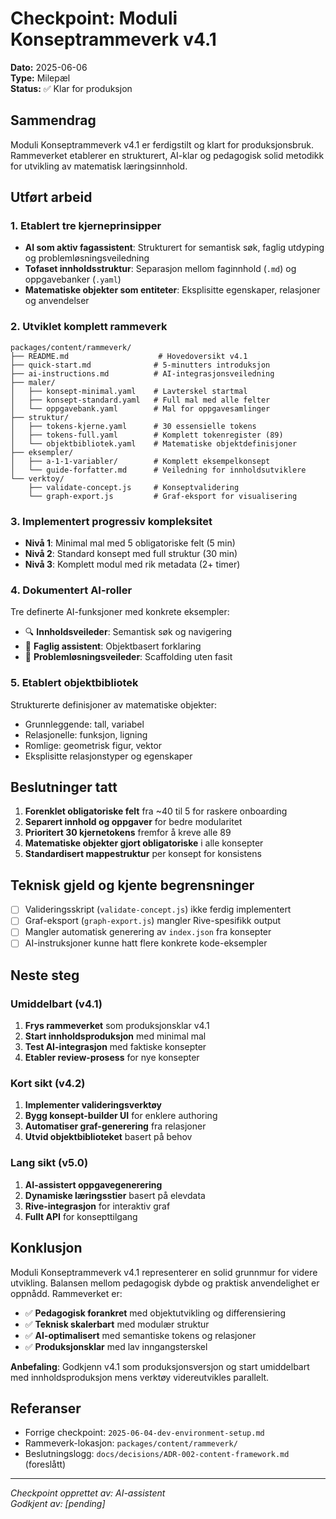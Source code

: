 # Checkpoint: Moduli Konseptrammeverk v4.1

**Dato:** 2025-06-06  
**Type:** Milepæl  
**Status:** ✅ Klar for produksjon

## Sammendrag

Moduli Konseptrammeverk v4.1 er ferdigstilt og klart for produksjonsbruk. Rammeverket etablerer en strukturert, AI-klar og pedagogisk solid metodikk for utvikling av matematisk læringsinnhold.

## Utført arbeid

### 1. Etablert tre kjerneprinsipper

- **AI som aktiv fagassistent**: Strukturert for semantisk søk, faglig utdyping og problemløsningsveiledning
- **Tofaset innholdsstruktur**: Separasjon mellom faginnhold (`.md`) og oppgavebanker (`.yaml`)
- **Matematiske objekter som entiteter**: Eksplisitte egenskaper, relasjoner og anvendelser

### 2. Utviklet komplett rammeverk

```
packages/content/rammeverk/
├── README.md                    # Hovedoversikt v4.1
├── quick-start.md              # 5-minutters introduksjon
├── ai-instructions.md          # AI-integrasjonsveiledning
├── maler/
│   ├── konsept-minimal.yaml    # Lavterskel startmal
│   ├── konsept-standard.yaml   # Full mal med alle felter
│   └── oppgavebank.yaml        # Mal for oppgavesamlinger
├── struktur/
│   ├── tokens-kjerne.yaml      # 30 essensielle tokens
│   ├── tokens-full.yaml        # Komplett tokenregister (89)
│   └── objektbibliotek.yaml    # Matematiske objektdefinisjoner
├── eksempler/
│   ├── a-1-1-variabler/        # Komplett eksempelkonsept
│   └── guide-forfatter.md      # Veiledning for innholdsutviklere
└── verktoy/
    ├── validate-concept.js     # Konseptvalidering
    └── graph-export.js         # Graf-eksport for visualisering
```

### 3. Implementert progressiv kompleksitet

- **Nivå 1**: Minimal mal med 5 obligatoriske felt (5 min)
- **Nivå 2**: Standard konsept med full struktur (30 min)
- **Nivå 3**: Komplett modul med rik metadata (2+ timer)

### 4. Dokumentert AI-roller

Tre definerte AI-funksjoner med konkrete eksempler:

- 🔍 **Innholdsveileder**: Semantisk søk og navigering
- 💬 **Faglig assistent**: Objektbasert forklaring
- 🧠 **Problemløsningsveileder**: Scaffolding uten fasit

### 5. Etablert objektbibliotek

Strukturerte definisjoner av matematiske objekter:

- Grunnleggende: tall, variabel
- Relasjonelle: funksjon, ligning
- Romlige: geometrisk figur, vektor
- Eksplisitte relasjonstyper og egenskaper

## Beslutninger tatt

1. **Forenklet obligatoriske felt** fra ~40 til 5 for raskere onboarding
2. **Separert innhold og oppgaver** for bedre modularitet
3. **Prioritert 30 kjernetokens** fremfor å kreve alle 89
4. **Matematiske objekter gjort obligatoriske** i alle konsepter
5. **Standardisert mappestruktur** per konsept for konsistens

## Teknisk gjeld og kjente begrensninger

- [ ] Valideringsskript (`validate-concept.js`) ikke ferdig implementert
- [ ] Graf-eksport (`graph-export.js`) mangler Rive-spesifikk output
- [ ] Mangler automatisk generering av `index.json` fra konsepter
- [ ] AI-instruksjoner kunne hatt flere konkrete kode-eksempler

## Neste steg

### Umiddelbart (v4.1)

1. **Frys rammeverket** som produksjonsklar v4.1
2. **Start innholdsproduksjon** med minimal mal
3. **Test AI-integrasjon** med faktiske konsepter
4. **Etabler review-prosess** for nye konsepter

### Kort sikt (v4.2)

1. **Implementer valideringsverktøy**
2. **Bygg konsept-builder UI** for enklere authoring
3. **Automatiser graf-generering** fra relasjoner
4. **Utvid objektbiblioteket** basert på behov

### Lang sikt (v5.0)

1. **AI-assistert oppgavegenerering**
2. **Dynamiske læringsstier** basert på elevdata
3. **Rive-integrasjon** for interaktiv graf
4. **Fullt API** for konsepttilgang

## Konklusjon

Moduli Konseptrammeverk v4.1 representerer en solid grunnmur for videre utvikling. Balansen mellom pedagogisk dybde og praktisk anvendelighet er oppnådd. Rammeverket er:

- ✅ **Pedagogisk forankret** med objektutvikling og differensiering
- ✅ **Teknisk skalerbart** med modulær struktur
- ✅ **AI-optimalisert** med semantiske tokens og relasjoner
- ✅ **Produksjonsklar** med lav inngangsterskel

**Anbefaling**: Godkjenn v4.1 som produksjonsversjon og start umiddelbart med innholdsproduksjon mens verktøy videreutvikles parallelt.

## Referanser

- Forrige checkpoint: `2025-06-04-dev-environment-setup.md`
- Rammeverk-lokasjon: `packages/content/rammeverk/`
- Beslutningslogg: `docs/decisions/ADR-002-content-framework.md` (foreslått)

---

_Checkpoint opprettet av: AI-assistent_  
_Godkjent av: [pending]_
